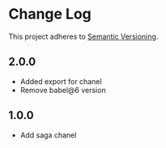 # Change Log

This project adheres to [Semantic Versioning](http://semver.org/).

## 2.0.0

- Added export for chanel
- Remove babel@6 version

## 1.0.0

- Add saga chanel
